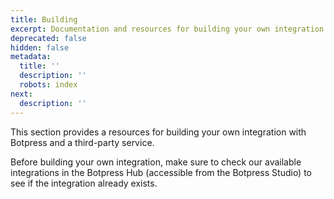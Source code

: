 ```yaml
---
title: Building
excerpt: Documentation and resources for building your own integration with Botpress.
deprecated: false
hidden: false
metadata:
  title: ''
  description: ''
  robots: index
next:
  description: ''
---
```

This section provides a resources for building your own integration with Botpress and a third-party service.

Before building your own integration, make sure to check our available integrations in the Botpress Hub (accessible from the Botpress Studio) to see if the integration already exists.
